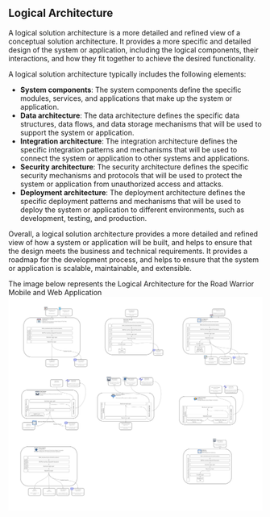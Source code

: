 ## Logical Architecture 
A logical solution architecture is a more detailed and refined view of a conceptual solution architecture. It provides a more specific and detailed design of the system or application, including the logical components, their interactions, and how they fit together to achieve the desired functionality.


A logical solution architecture typically includes the following elements:

* **System components**: The system components define the specific modules, services, and applications that make up the system or application.
* **Data architecture**: The data architecture defines the specific data structures, data flows, and data storage mechanisms that will be used to support the system or application.
* **Integration architecture**: The integration architecture defines the specific integration patterns and mechanisms that will be used to connect the system or application to other systems and applications.
* **Security architecture**: The security architecture defines the specific security mechanisms and protocols that will be used to protect the system or application from unauthorized access and attacks.
* **Deployment architecture**: The deployment architecture defines the specific deployment patterns and mechanisms that will be used to deploy the system or application to different environments, such as development, testing, and production.

Overall, a logical solution architecture provides a more detailed and refined view of how a system or application will be built, and helps to ensure that the design meets the business
 and technical requirements. It provides a roadmap for the development process, and helps to ensure that the system or application is scalable, maintainable, and extensible.

The image below represents the Logical Architecture for the Road Warrior Mobile and Web Application 
 ![LogicalArchitectureOverview](../Logical%20Architecture/Logical_Architecture.jpg)